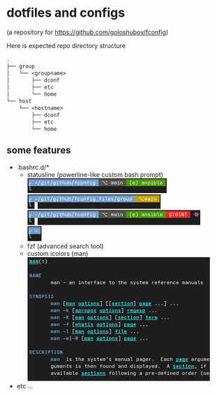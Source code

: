 # dotfiles and configs
(a repository for https://github.com/goloshubov/fconfig)

Here is expected repo directory structure

```
.
├── group
│   └── <groupname>
│       ├── dconf
│       ├── etc
│       └── home
└── host
    └── <hostname>
        ├── dconf
        ├── etc
        └── home
```

## some features
- .bashrc.d/*
  - statusline (powerline-like custom bash prompt)\
    ![screenshot0](https://github.com/goloshubov/fconfig_files/blob/main/.images/statusline_git_0.png)\
    ![screenshot1](https://github.com/goloshubov/fconfig_files/blob/main/.images/statusline_git_1.png)\
    ![screenshot2](https://github.com/goloshubov/fconfig_files/blob/main/.images/statusline_git_2.png)\
    ![screenshot3](https://github.com/goloshubov/fconfig_files/blob/main/.images/statusline_git_3.png)
  - fzf (advanced search tool)
  - custom icolors (man)\
    ![screenshot3](https://github.com/goloshubov/fconfig_files/blob/main/.images/man_colors.png)
- etc ...
